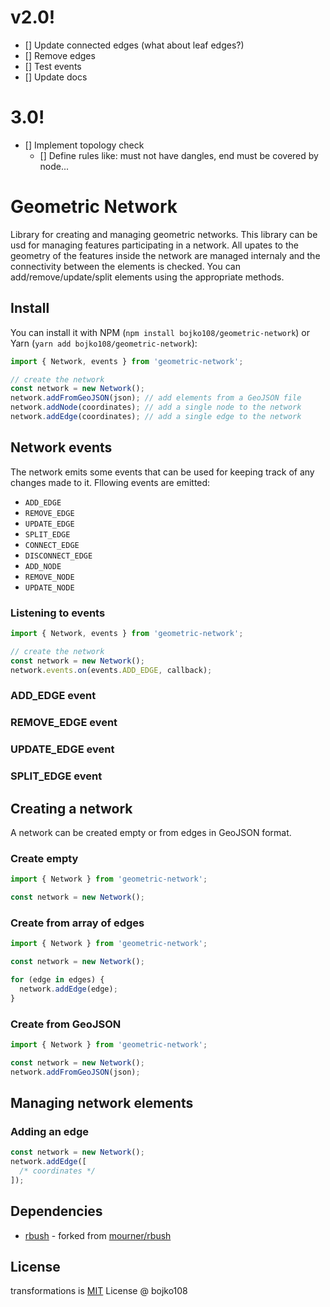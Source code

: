 # v2.0!

- [] Update connected edges (what about leaf edges?)
- [] Remove edges
- [] Test events
- [] Update docs

# 3.0!

- [] Implement topology check
  - [] Define rules like: must not have dangles, end must be covered by node...

# Geometric Network

Library for creating and managing geometric networks. This library can be usd for managing features participating in a network. All upates to the geometry of the features inside the network are managed internaly and the connectivity between the elements is checked. You can add/remove/update/split elements using the appropriate methods.

## Install

You can install it with NPM (`npm install bojko108/geometric-network`) or Yarn (`yarn add bojko108/geometric-network`):

```js
import { Network, events } from 'geometric-network';

// create the network
const network = new Network();
network.addFromGeoJSON(json); // add elements from a GeoJSON file
network.addNode(coordinates); // add a single node to the network
network.addEdge(coordinates); // add a single edge to the network
```

## Network events

The network emits some events that can be used for keeping track of any changes made to it. Fllowing events are emitted:

- `ADD_EDGE`
- `REMOVE_EDGE`
- `UPDATE_EDGE`
- `SPLIT_EDGE`
- `CONNECT_EDGE`
- `DISCONNECT_EDGE`
- `ADD_NODE`
- `REMOVE_NODE`
- `UPDATE_NODE`

### Listening to events

```js
import { Network, events } from 'geometric-network';

// create the network
const network = new Network();
network.events.on(events.ADD_EDGE, callback);
```

### ADD_EDGE event

### REMOVE_EDGE event

### UPDATE_EDGE event

### SPLIT_EDGE event

## Creating a network

A network can be created empty or from edges in GeoJSON format.

### Create empty

```js
import { Network } from 'geometric-network';

const network = new Network();
```

### Create from array of edges

```js
import { Network } from 'geometric-network';

const network = new Network();

for (edge in edges) {
  network.addEdge(edge);
}
```

### Create from GeoJSON

```js
import { Network } from 'geometric-network';

const network = new Network();
network.addFromGeoJSON(json);
```

## Managing network elements

### Adding an edge

```js
const network = new Network();
network.addEdge([
  /* coordinates */
]);
```

## Dependencies

- [rbush](https://github.com/bojko108/rbush) - forked from [mourner/rbush](https://github.com/mourner/rbush)

## License

transformations is [MIT](https://github.com/bojko108/transformations/tree/master/LICENSE) License @ bojko108

